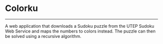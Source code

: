 # Colorku
***
A web application that downloads a Sudoku puzzle from the UTEP Sudoku Web Service and maps the numbers to colors instead. The puzzle can then be solved using a recursive algorithm.